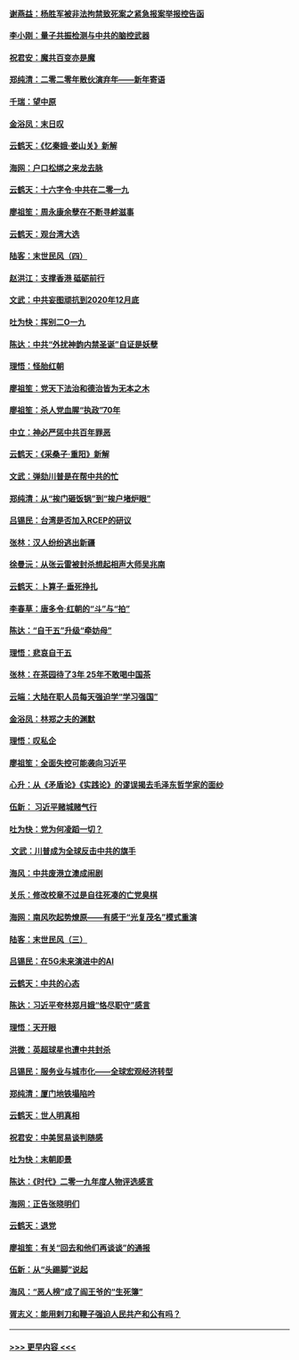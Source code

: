 #### [谢燕益：杨胜军被非法拘禁致死案之紧急报案举报控告函](../pages/nsc993/n11756134.md?t=01012155) 
#### [李小刚：量子共振检测与中共的脑控武器](../pages/nsc993/n11754518.md?t=01012155) 
#### [祝君安：魔共百变亦是魔](../pages/nsc993/n11754469.md?t=01012155) 
#### [郑纯清：二零二零年散伙演弃年——新年寄语](../pages/nsc993/n11754195.md?t=01012155) 
#### [千瑞：望中原](../pages/nsc993/n11754159.md?t=01012155) 
#### [金浴凤：末日叹](../pages/nsc993/n11752359.md?t=01012155) 
#### [云鹤天：《忆秦娥‧娄山关》新解](../pages/nsc993/n11752348.md?t=01012155) 
#### [海网：户口松绑之来龙去脉](../pages/nsc993/n11752328.md?t=01012155) 
#### [云鹤天：十六字令‧中共在二零一九](../pages/nsc993/n11752305.md?t=01012155) 
#### [廖祖笙：周永康余孽在不断寻衅滋事](../pages/nsc993/n11751013.md?t=01012155) 
#### [云鹤天：观台湾大选](../pages/nsc993/n11751007.md?t=01012155) 
#### [陆客：末世民风（四）](../pages/nsc993/n11749203.md?t=01012155) 
#### [赵洪江：支撑香港 砥砺前行](../pages/nsc993/n11748482.md?t=01012155) 
#### [文武：中共妄图顽抗到2020年12月底](../pages/nsc993/n11748446.md?t=01012155) 
#### [吐为快：挥别二O一九](../pages/nsc993/n11748411.md?t=01012155) 
#### [陈达：中共“外扰神韵内禁圣诞”自证是妖孽](../pages/nsc993/n11748226.md?t=01012155) 
#### [理悟：怪胎红朝](../pages/nsc993/n11748206.md?t=01012155) 
#### [廖祖笙：党天下法治和德治皆为无本之木](../pages/nsc993/n11748135.md?t=01012155) 
#### [廖祖笙：杀人党血腥“执政”70年](../pages/nsc993/n11745144.md?t=01012155) 
#### [中立：神必严惩中共百年罪恶](../pages/nsc993/n11744970.md?t=01012155) 
#### [云鹤天：《采桑子‧重阳》新解](../pages/nsc993/n11744948.md?t=01012155) 
#### [文武：弹劾川普是在帮中共的忙](../pages/nsc993/n11744758.md?t=01012155) 
#### [郑纯清：从“挨门砸饭锅”到“挨户堵炉眼”](../pages/nsc993/n11744745.md?t=01012155) 
#### [吕锡民：台湾是否加入RCEP的研议](../pages/nsc993/n11744701.md?t=01012155) 
#### [张林：汉人纷纷逃出新疆](../pages/nsc993/n11743530.md?t=01012155) 
#### [徐曼沅：从张云雷被封杀想起相声大师吴兆南](../pages/nsc993/n11741816.md?t=01012155) 
#### [云鹤天：卜算子‧垂死挣扎](../pages/nsc993/n11739956.md?t=01012155) 
#### [李春草：唐多令‧红朝的“斗”与“拍”](../pages/nsc993/n11739830.md?t=01012155) 
#### [陈达：“自干五”升级“牵妨母”](../pages/nsc993/n11739724.md?t=01012155) 
#### [理悟：悲哀自干五](../pages/nsc993/n11739547.md?t=01012155) 
#### [张林：在茶园待了3年 25年不敢喝中国茶](../pages/nsc993/n11739240.md?t=01012155) 
#### [云端：大陆在职人员每天强迫学“学习强国”](../pages/nsc993/n11738735.md?t=01012155) 
#### [金浴凤：林郑之夫的渊默](../pages/nsc993/n11737735.md?t=01012155) 
#### [理悟：叹私企](../pages/nsc993/n11737715.md?t=01012155) 
#### [廖祖笙：全面失控可能袭向习近平](../pages/nsc993/n11737704.md?t=01012155) 
#### [心升：从《矛盾论》《实践论》的谬误揭去毛泽东哲学家的面纱](../pages/nsc993/n11736962.md?t=01012155) 
#### [伍新： 习近平赌城赌气行](../pages/nsc993/n11736929.md?t=01012155) 
#### [吐为快：党为何凌蹈一切？](../pages/nsc993/n11736915.md?t=01012155) 
#### [ 文武：川普成为全球反击中共的旗手](../pages/nsc993/n11736882.md?t=01012155) 
#### [海风：中共废港立澳成闹剧](../pages/nsc993/n11735857.md?t=01012155) 
#### [关乐：修改校章不过是自往死凑的亡党臭棋](../pages/nsc993/n11735097.md?t=01012155) 
#### [海网：南风吹起势燎原——有感于“光复茂名”模式重演](../pages/nsc993/n11732308.md?t=01012155) 
#### [陆客：末世民风（三）](../pages/nsc993/n11732211.md?t=01012155) 
#### [吕锡民：在5G未来演进中的AI](../pages/nsc993/n11730010.md?t=01012155) 
#### [云鹤天：中共的心态](../pages/nsc993/n11729906.md?t=01012155) 
#### [陈达：习近平夸林郑月娥“恪尽职守”感言](../pages/nsc993/n11729881.md?t=01012155) 
#### [理悟：天开眼](../pages/nsc993/n11729699.md?t=01012155) 
#### [洪微：英超球星也遭中共封杀](../pages/nsc993/n11727243.md?t=01012155) 
#### [吕锡民：服务业与城市化——全球宏观经济转型](../pages/nsc993/n11725845.md?t=01012155) 
#### [郑纯清：厦门地铁塌陷吟](../pages/nsc993/n11725813.md?t=01012155) 
#### [云鹤天：世人明真相](../pages/nsc993/n11725621.md?t=01012155) 
#### [祝君安：中美贸易谈判随感](../pages/nsc993/n11725609.md?t=01012155) 
#### [吐为快：末朝即景](../pages/nsc993/n11723365.md?t=01012155) 
#### [陈达：《时代》二零一九年度人物评选感言](../pages/nsc993/n11723337.md?t=01012155) 
#### [海网：正告张晓明们](../pages/nsc993/n11723228.md?t=01012155) 
#### [云鹤天：退党](../pages/nsc993/n11723056.md?t=01012155) 
#### [廖祖笙：有关“回去和他们再谈谈”的通报](../pages/nsc993/n11722442.md?t=01012155) 
#### [伍新：从“头踢脚”说起](../pages/nsc993/n11722429.md?t=01012155) 
#### [海风：“恶人榜”成了阎王爷的“生死簿”](../pages/nsc993/n11722272.md?t=01012155) 
#### [胥志义：能用剌刀和鞭子强迫人民共产和公有吗？](../pages/nsc993/n11720569.md?t=01012155) 

----
#### [ >>> 更早内容 <<< ](../indexes/nsc993-earlier.md)
